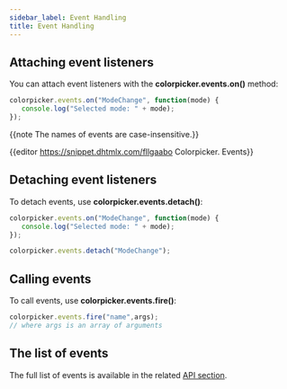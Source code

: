 ```yaml
---
sidebar_label: Event Handling
title: Event Handling
---          
```


## Attaching event listeners

You can attach event listeners with the **colorpicker.events.on()** method:

~~~js
colorpicker.events.on("ModeChange", function(mode) {
   console.log("Selected mode: " + mode); 
});
~~~

{{note The names of events are case-insensitive.}}

{{editor    https://snippet.dhtmlx.com/fllgaabo	Colorpicker. Events}}

## Detaching event listeners

To detach events, use **colorpicker.events.detach()**:

~~~js
colorpicker.events.on("ModeChange", function(mode) {
   console.log("Selected mode: " + mode); 
});

colorpicker.events.detach("ModeChange");
~~~

## Calling events

To call events, use **colorpicker.events.fire()**:

~~~js
colorpicker.events.fire("name",args);
// where args is an array of arguments
~~~

## The list of events

The full list of events is available in the related [API section](colorpicker/api/refs/colorpicker_events.md).



